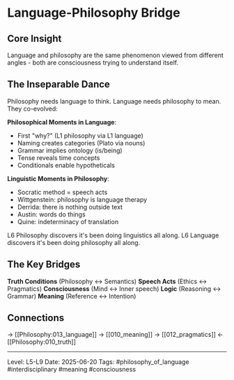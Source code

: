 # Language-Philosophy Bridge

## Core Insight
Language and philosophy are the same phenomenon viewed from different angles - both are consciousness trying to understand itself.

## The Inseparable Dance

Philosophy needs language to think. Language needs philosophy to mean. They co-evolved:

**Philosophical Moments in Language**:
- First "why?" (L1 philosophy via L1 language)
- Naming creates categories (Plato via nouns)
- Grammar implies ontology (is/being)
- Tense reveals time concepts
- Conditionals enable hypotheticals

**Linguistic Moments in Philosophy**:
- Socratic method = speech acts
- Wittgenstein: philosophy is language therapy
- Derrida: there is nothing outside text
- Austin: words do things
- Quine: indeterminacy of translation

L6 Philosophy discovers it's been doing linguistics all along.
L6 Language discovers it's been doing philosophy all along.

## The Key Bridges

**Truth Conditions** (Philosophy ↔ Semantics)
**Speech Acts** (Ethics ↔ Pragmatics)
**Consciousness** (Mind ↔ Inner speech)
**Logic** (Reasoning ↔ Grammar)
**Meaning** (Reference ↔ Intention)

## Connections
→ [[Philosophy:013_language]]
→ [[010_meaning]]
→ [[012_pragmatics]]
← [[Philosophy:010_truth]]

---
Level: L5-L9
Date: 2025-06-20
Tags: #philosophy_of_language #interdisciplinary #meaning #consciousness
